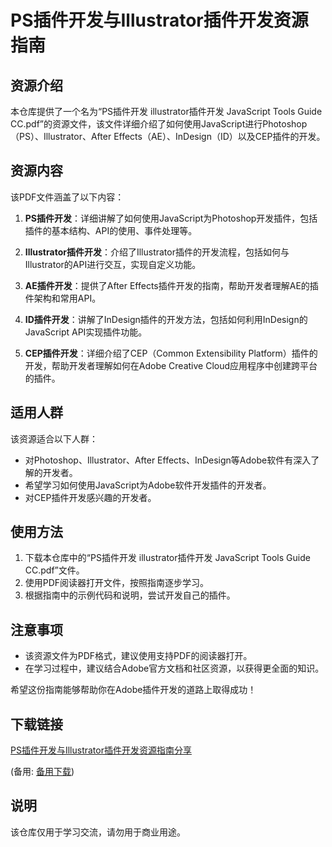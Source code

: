 # PS插件开发与Illustrator插件开发资源指南

## 资源介绍

本仓库提供了一个名为“PS插件开发 illustrator插件开发 JavaScript Tools Guide CC.pdf”的资源文件，该文件详细介绍了如何使用JavaScript进行Photoshop（PS）、Illustrator、After Effects（AE）、InDesign（ID）以及CEP插件的开发。

## 资源内容

该PDF文件涵盖了以下内容：

1. **PS插件开发**：详细讲解了如何使用JavaScript为Photoshop开发插件，包括插件的基本结构、API的使用、事件处理等。

2. **Illustrator插件开发**：介绍了Illustrator插件的开发流程，包括如何与Illustrator的API进行交互，实现自定义功能。

3. **AE插件开发**：提供了After Effects插件开发的指南，帮助开发者理解AE的插件架构和常用API。

4. **ID插件开发**：讲解了InDesign插件的开发方法，包括如何利用InDesign的JavaScript API实现插件功能。

5. **CEP插件开发**：详细介绍了CEP（Common Extensibility Platform）插件的开发，帮助开发者理解如何在Adobe Creative Cloud应用程序中创建跨平台的插件。

## 适用人群

该资源适合以下人群：

- 对Photoshop、Illustrator、After Effects、InDesign等Adobe软件有深入了解的开发者。
- 希望学习如何使用JavaScript为Adobe软件开发插件的开发者。
- 对CEP插件开发感兴趣的开发者。

## 使用方法

1. 下载本仓库中的“PS插件开发 illustrator插件开发 JavaScript Tools Guide CC.pdf”文件。
2. 使用PDF阅读器打开文件，按照指南逐步学习。
3. 根据指南中的示例代码和说明，尝试开发自己的插件。

## 注意事项

- 该资源文件为PDF格式，建议使用支持PDF的阅读器打开。
- 在学习过程中，建议结合Adobe官方文档和社区资源，以获得更全面的知识。

希望这份指南能够帮助你在Adobe插件开发的道路上取得成功！

## 下载链接
[PS插件开发与Illustrator插件开发资源指南分享](https://pan.quark.cn/s/a59e67186b3e) 

(备用: [备用下载](https://pan.baidu.com/s/1c7x7fyKOjsc7mCXEIh_gpA?pwd=1234))

## 说明

该仓库仅用于学习交流，请勿用于商业用途。

